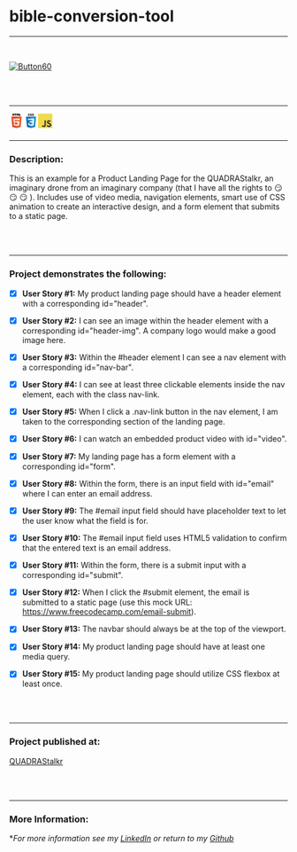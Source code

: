 ﻿# bible-conversion-tool

 
 ---

<br>

[![Button60](https://user-images.githubusercontent.com/11747875/144651679-dc423f76-a98a-456d-8ca2-d913f0b7df12.png)](https://trrapp12.github.io/Product-Page/)

<br>
<br>


---

<img align="left" alt="HTML5" width="26px" src="https://raw.githubusercontent.com/github/explore/80688e429a7d4ef2fca1e82350fe8e3517d3494d/topics/html/html.png" />
<img align="left" alt="CSS3" width="26px" src="https://raw.githubusercontent.com/github/explore/80688e429a7d4ef2fca1e82350fe8e3517d3494d/topics/css/css.png" />
<img align="left" alt="JavaScript" width="26px" src="https://raw.githubusercontent.com/github/explore/80688e429a7d4ef2fca1e82350fe8e3517d3494d/topics/javascript/javascript.png" />
<br>
<br>

---

### Description:


This is an example for a Product Landing Page for the QUADRAStalkr, an imaginary drone from an imaginary company (that I have all the rights to :smirk: :smirk: :smirk: ).  Includes use of video media, navigation elements, smart use of CSS animation to create an interactive design, and a form element that submits to a static page.  

<br>
<br>

---

### Project demonstrates the following:


- [X] **User Story #1:** My product landing page should have a header element with a corresponding id="header".

- [X] **User Story #2:** I can see an image within the header element with a corresponding id="header-img". A company logo would make a good image here.

- [X] **User Story #3:** Within the #header element I can see a nav element with a corresponding id="nav-bar".

- [X] **User Story #4:** I can see at least three clickable elements inside the nav element, each with the class nav-link.

- [X] **User Story #5:** When I click a .nav-link button in the nav element, I am taken to the corresponding section of the landing page.

- [X] **User Story #6:** I can watch an embedded product video with id="video".

- [X] **User Story #7:** My landing page has a form element with a corresponding id="form".

- [X] **User Story #8:** Within the form, there is an input field with id="email" where I can enter an email address.

- [X] **User Story #9:** The #email input field should have placeholder text to let the user know what the field is for.

- [X] **User Story #10:** The #email input field uses HTML5 validation to confirm that the entered text is an email address.

- [X] **User Story #11:** Within the form, there is a submit input with a corresponding id="submit".

- [X] **User Story #12:** When I click the #submit element, the email is submitted to a static page (use this mock URL: https://www.freecodecamp.com/email-submit).

- [X] **User Story #13:** The navbar should always be at the top of the viewport.

- [X] **User Story #14:** My product landing page should have at least one media query.

- [X] **User Story #15:** My product landing page should utilize CSS flexbox at least once.

<br>
<br>

---

### Project published at: 


[QUADRAStalkr](https://trrapp12.github.io/Product-Page/)

<br>
<br>

---

### More Information:


\**For more information see my [LinkedIn](https://www.linkedin.com/in/trevor-rapp-042a1037) or return to my [Github](https://github.com/trrapp12)*
